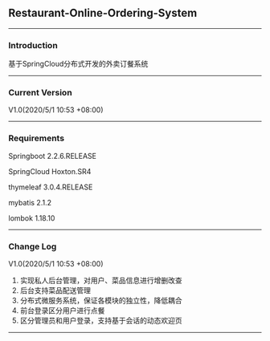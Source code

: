 ## Restaurant-Online-Ordering-System
***
### Introduction
基于SpringCloud分布式开发的外卖订餐系统
***
### Current Version
V1.0(2020/5/1 10:53 +08:00)
***
### Requirements
Springboot 2.2.6.RELEASE

SpringCloud Hoxton.SR4

thymeleaf 3.0.4.RELEASE

mybatis 2.1.2

lombok 1.18.10

***
### Change Log
V1.0(2020/5/1 10:53 +08:00)
1. 实现私人后台管理，对用户、菜品信息进行增删改查
2. 后台支持菜品配送管理
3. 分布式微服务系统，保证各模块的独立性，降低耦合
4. 前台登录区分用户进行点餐
5. 区分管理员和用户登录，支持基于会话的动态欢迎页

***
